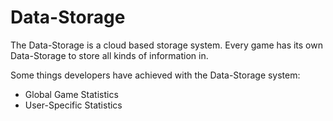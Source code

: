 # Data-Storage

The Data-Storage is a cloud based storage system.
Every game has its own Data-Storage to store all kinds of information in.

Some things developers have achieved with the Data-Storage system:

- Global Game Statistics
- User-Specific Statistics
